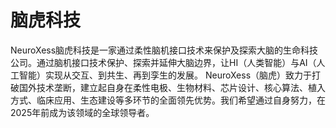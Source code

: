 # 脑虎科技

NeuroXess脑虎科技是一家通过柔性脑机接口技术来保护及探索大脑的生命科技公司。通过脑机接口技术保护、探索并延伸大脑边界，让HI（人类智能）与AI（人工智能）实现从交互、到共生、再到孪生的发展。
NeuroXess（脑虎）致力于打破国外技术垄断，建立起自身在柔性电极、生物材料、芯片设计、核心算法、植入方式、临床应用、生态建设等多环节的全面领先优势。我们希望通过自身努力，在2025年前成为该领域的全球领导者。
